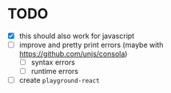 # TODO

- [x] this should also work for javascript
- [ ] improve and pretty print errors (maybe with https://github.com/unjs/consola)
  - [ ] syntax errors
  - [ ] runtime errors
- [ ] create `playground-react`
